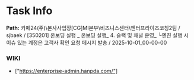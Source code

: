 # Task Info

**Path:** 카페24(주)\본사사업장\[CG]MI본부\비즈니스센터\엔터프라이즈코칭2팀 / sjbaek / [350201] 온보딩 실행 _ 온보딩 실행_ 4. 슬랙 및 채널 운영_ └엔진 실행 시 이슈 있는 계정은 고객사 확인 요청 메시지 발송 / 2025-10-01_00-00-00

### WIKI
- ["https://enterprise-admin.hanpda.com/"]

